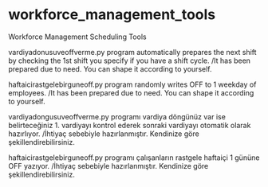# workforce_management_tools

Workforce Management Scheduling Tools



vardiyadonusuveoffverme.py program automatically prepares the next shift by checking the 1st shift you specify if you have a shift cycle. /It has been prepared due to need. You can shape it according to yourself.

haftaicirastgelebirguneoff.py program randomly writes OFF to 1 weekday of employees. /It has been prepared due to need. You can shape it according to yourself.


vardiyadongusuveoffverme.py programı vardiya döngünüz var ise belirteceğiniz 1. vardiyayı kontrol ederek sonraki vardiyayı otomatik olarak hazırlıyor. /İhtiyaç sebebiyle hazırlanmıştır. Kendinize göre şekillendirebilirsiniz.

haftaicirastgelebirguneoff.py programı çalışanların rastgele haftaiçi 1 gününe OFF yazıyor. /İhtiyaç sebebiyle hazırlanmıştır. Kendinize göre şekillendirebilirsiniz.
